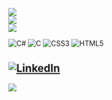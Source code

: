 ![](https://github-readme-stats.vercel.app/api?username=Andrelem&theme=gotham&hide_border=false&include_all_commits=false&count_private=false)<br/>
![](https://github-readme-streak-stats.herokuapp.com/?user=Andrelem&theme=gotham&hide_border=false)<br/>
![](https://github-readme-stats.vercel.app/api/top-langs/?username=Andrelem&theme=gotham&hide_border=false&include_all_commits=false&count_private=false&layout=compact)

![C#](https://img.shields.io/badge/c%23-%23239120.svg?style=for-the-badge&logo=csharp&logoColor=white) ![C](https://img.shields.io/badge/c-%2300599C.svg?style=for-the-badge&logo=c&logoColor=white) ![CSS3](https://img.shields.io/badge/css3-%231572B6.svg?style=for-the-badge&logo=css3&logoColor=white) ![HTML5](https://img.shields.io/badge/html5-%23E34F26.svg?style=for-the-badge&logo=html5&logoColor=white)

[![LinkedIn](https://img.shields.io/badge/LinkedIn-%230077B5.svg?logo=linkedin&logoColor=white)](https://www.linkedin.com/in/andrehenriquelopes/) 
---
[![](https://visitcount.itsvg.in/api?id=Andrelem&icon=0&color=0)](https://visitcount.itsvg.in)

<!-- Proudly created with GPRM ( https://gprm.itsvg.in ) -->
